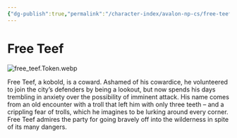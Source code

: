 ```yaml
---
{"dg-publish":true,"permalink":"/character-index/avalon-np-cs/free-teef/","title":"Free Teef","tags":["JournalEntryPage"],"created":"2025-05-30T19:47:49.000-05:00"}
---
```


# Free Teef
![free_teef.Token.webp](/img/user/Voidbound%20token%20images/free_teef.Token.webp)

Free Teef, a kobold, is a coward. Ashamed of his cowardice, he volunteered to join the city’s defenders by being a lookout, but now spends his days trembling in anxiety over the possibility of imminent attack. His name comes from an old encounter with a troll that left him with only three teeth – and a crippling fear of trolls, which he imagines to be lurking around every corner. Free Teef admires the party for going bravely off into the wilderness in spite of its many dangers.